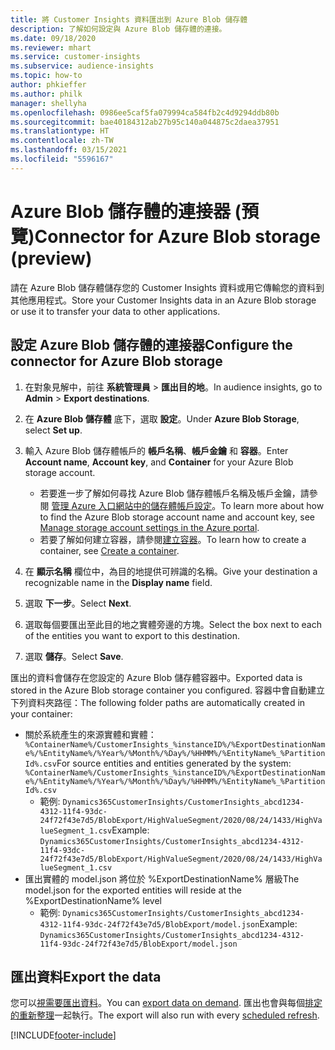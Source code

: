 ```yaml
---
title: 將 Customer Insights 資料匯出到 Azure Blob 儲存體
description: 了解如何設定與 Azure Blob 儲存體的連接。
ms.date: 09/18/2020
ms.reviewer: mhart
ms.service: customer-insights
ms.subservice: audience-insights
ms.topic: how-to
author: phkieffer
ms.author: philk
manager: shellyha
ms.openlocfilehash: 0986ee5caf5fa079994ca584fb2c4d9294ddb80b
ms.sourcegitcommit: bae40184312ab27b95c140a044875c2daea37951
ms.translationtype: HT
ms.contentlocale: zh-TW
ms.lasthandoff: 03/15/2021
ms.locfileid: "5596167"
---
```

# <a name="connector-for-azure-blob-storage-preview"></a><span data-ttu-id="21b8e-103">Azure Blob 儲存體的連接器 (預覽)</span><span class="sxs-lookup"><span data-stu-id="21b8e-103">Connector for Azure Blob storage (preview)</span></span>

<span data-ttu-id="21b8e-104">請在 Azure Blob 儲存體儲存您的 Customer Insights 資料或用它傳輸您的資料到其他應用程式。</span><span class="sxs-lookup"><span data-stu-id="21b8e-104">Store your Customer Insights data in an Azure Blob storage or use it to transfer your data to other applications.</span></span>

## <a name="configure-the-connector-for-azure-blob-storage"></a><span data-ttu-id="21b8e-105">設定 Azure Blob 儲存體的連接器</span><span class="sxs-lookup"><span data-stu-id="21b8e-105">Configure the connector for Azure Blob storage</span></span>

1. <span data-ttu-id="21b8e-106">在對象見解中，前往 **系統管理員** > **匯出目的地**。</span><span class="sxs-lookup"><span data-stu-id="21b8e-106">In audience insights, go to **Admin** > **Export destinations**.</span></span>

1. <span data-ttu-id="21b8e-107">在 **Azure Blob 儲存體** 底下，選取 **設定**。</span><span class="sxs-lookup"><span data-stu-id="21b8e-107">Under **Azure Blob Storage**, select **Set up**.</span></span>

1. <span data-ttu-id="21b8e-108">輸入 Azure Blob 儲存體帳戶的 **帳戶名稱**、**帳戶金鑰** 和 **容器**。</span><span class="sxs-lookup"><span data-stu-id="21b8e-108">Enter **Account name**, **Account key**, and **Container** for your Azure Blob storage account.</span></span>
    - <span data-ttu-id="21b8e-109">若要進一步了解如何尋找 Azure Blob 儲存體帳戶名稱及帳戶金鑰，請參閱 [管理 Azure 入口網站中的儲存體帳戶設定](/azure/storage/common/storage-account-manage)。</span><span class="sxs-lookup"><span data-stu-id="21b8e-109">To learn more about how to find the Azure Blob storage account name and account key, see [Manage storage account settings in the Azure portal](/azure/storage/common/storage-account-manage).</span></span>
    - <span data-ttu-id="21b8e-110">若要了解如何建立容器，請參閱[建立容器](/azure/storage/blobs/storage-quickstart-blobs-portal#create-a-container)。</span><span class="sxs-lookup"><span data-stu-id="21b8e-110">To learn how to create a container, see [Create a container](/azure/storage/blobs/storage-quickstart-blobs-portal#create-a-container).</span></span>

1. <span data-ttu-id="21b8e-111">在 **顯示名稱** 欄位中，為目的地提供可辨識的名稱。</span><span class="sxs-lookup"><span data-stu-id="21b8e-111">Give your destination a recognizable name in the **Display name** field.</span></span>

1. <span data-ttu-id="21b8e-112">選取 **下一步**。</span><span class="sxs-lookup"><span data-stu-id="21b8e-112">Select **Next**.</span></span>

1. <span data-ttu-id="21b8e-113">選取每個要匯出至此目的地之實體旁邊的方塊。</span><span class="sxs-lookup"><span data-stu-id="21b8e-113">Select the box next to each of the entities you want to export to this destination.</span></span>

1. <span data-ttu-id="21b8e-114">選取 **儲存**。</span><span class="sxs-lookup"><span data-stu-id="21b8e-114">Select **Save**.</span></span>

<span data-ttu-id="21b8e-115">匯出的資料會儲存在您設定的 Azure Blob 儲存體容器中。</span><span class="sxs-lookup"><span data-stu-id="21b8e-115">Exported data is stored in the Azure Blob storage container you configured.</span></span> <span data-ttu-id="21b8e-116">容器中會自動建立下列資料夾路徑：</span><span class="sxs-lookup"><span data-stu-id="21b8e-116">The following folder paths are automatically created in your container:</span></span>

- <span data-ttu-id="21b8e-117">關於系統產生的來源實體和實體：`%ContainerName%/CustomerInsights_%instanceID%/%ExportDestinationName%/%EntityName%/%Year%/%Month%/%Day%/%HHMM%/%EntityName%_%PartitionId%.csv`</span><span class="sxs-lookup"><span data-stu-id="21b8e-117">For source entities and entities generated by the system: `%ContainerName%/CustomerInsights_%instanceID%/%ExportDestinationName%/%EntityName%/%Year%/%Month%/%Day%/%HHMM%/%EntityName%_%PartitionId%.csv`</span></span>
  - <span data-ttu-id="21b8e-118">範例: `Dynamics365CustomerInsights/CustomerInsights_abcd1234-4312-11f4-93dc-24f72f43e7d5/BlobExport/HighValueSegment/2020/08/24/1433/HighValueSegment_1.csv`</span><span class="sxs-lookup"><span data-stu-id="21b8e-118">Example: `Dynamics365CustomerInsights/CustomerInsights_abcd1234-4312-11f4-93dc-24f72f43e7d5/BlobExport/HighValueSegment/2020/08/24/1433/HighValueSegment_1.csv`</span></span>
- <span data-ttu-id="21b8e-119">匯出實體的 model.json 將位於 %ExportDestinationName% 層級</span><span class="sxs-lookup"><span data-stu-id="21b8e-119">The model.json for the exported entities will reside at the %ExportDestinationName% level</span></span>
  - <span data-ttu-id="21b8e-120">範例: `Dynamics365CustomerInsights/CustomerInsights_abcd1234-4312-11f4-93dc-24f72f43e7d5/BlobExport/model.json`</span><span class="sxs-lookup"><span data-stu-id="21b8e-120">Example: `Dynamics365CustomerInsights/CustomerInsights_abcd1234-4312-11f4-93dc-24f72f43e7d5/BlobExport/model.json`</span></span>

## <a name="export-the-data"></a><span data-ttu-id="21b8e-121">匯出資料</span><span class="sxs-lookup"><span data-stu-id="21b8e-121">Export the data</span></span>

<span data-ttu-id="21b8e-122">您可以[視需要匯出資料](export-destinations.md#export-data-on-demand)。</span><span class="sxs-lookup"><span data-stu-id="21b8e-122">You can [export data on demand](export-destinations.md#export-data-on-demand).</span></span> <span data-ttu-id="21b8e-123">匯出也會與每個[排定的重新整理](system.md#schedule-tab)一起執行。</span><span class="sxs-lookup"><span data-stu-id="21b8e-123">The export will also run with every [scheduled refresh](system.md#schedule-tab).</span></span>


[!INCLUDE[footer-include](../includes/footer-banner.md)]